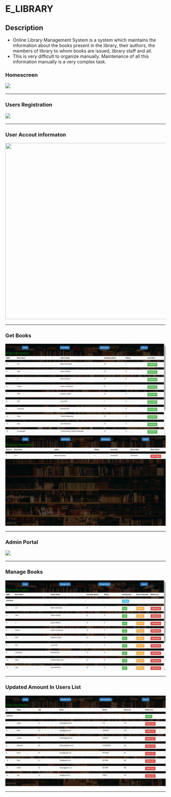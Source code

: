 # E_LIBRARY


## Description
* Online Library Management System is a system which maintains the
information about the books present in the library, their authors, the
members of library to whom books are issued, library staff and all.
* This is very difficult to organize manually. Maintenance of all this
information manually is a very complex task.

###


### Homescreen 
<img src="https://github.com/Sahil-Salim-Shaikh/E_LIBRARY/blob/master/Project_images/Login.png?raw=true">

------------------------------------------

### Users Registration 
<img src="https://github.com/Sahil-Salim-Shaikh/E_LIBRARY/blob/master/Project_images/Reglistration.png?raw=trueg" >

------------------------------------------

### User Accout informaton
<img src="https://github.com/Sahil-Salim-Shaikh/E_LIBRARY/blob/master/Project_images/Account%20info.png?raw=true" width ="981px" height ="552px">

------------------------------------------

### Get Books
<img src="https://github.com/Sahil-Salim-Shaikh/E_LIBRARY/blob/master/Project_images/get%20book.png?raw=true"> <img src="https://github.com/Sahil-Salim-Shaikh/E_LIBRARY/blob/master/Project_images/book%20info.png?raw=true">   

------------------------------------------

### Admin Portal
<img src="https://github.com/Sahil-Salim-Shaikh/E_LIBRARY/blob/master/Project_images/Admin%20portal.png?raw=true" >

------------------------------------------

### Manage Books
<img src="https://github.com/Sahil-Salim-Shaikh/E_LIBRARY/blob/master/Project_images/Manage%20book.png?raw=true" >

------------------------------------------

### Updated Amount In Users List
<img src="https://github.com/Sahil-Salim-Shaikh/E_LIBRARY/blob/master/Project_images/Manage%20user.png?raw=true" >

------------------------------------------

